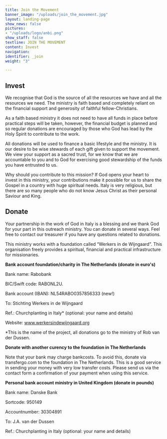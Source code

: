 ```yaml
---
title: Join the Movement
banner_image: "/uploads/join_the_movement.jpg"
layout: landing-page
show_news: false
pictures:
- "/uploads/logo/anbi.png"
show_staff: false
textline: JOIN THE MOVEMENT
content: Invest
navigation: 
identifier: _join
weight: "3"

---
```

## Invest

We recognise that God is the source of all the resources we have and all the resources we need. The ministry is faith based and completely reliant on the financial support and generosity of faithful fellow-Christians.

As a faith based ministry it does not need to have all funds in place before practical steps will be taken, however, the financial budget is planned and so regular donations are encouraged by those who God has lead by the Holy Spirit to contribute to the work.

All donations will be used to finance a basic lifestyle and the ministry. It is our desire to be wise stewards of each gift given to support the movement. We view your support as a sacred trust, for we know that we are accountable to you and to God for exercising good stewardship of the funds you have entrusted to us.

Why should you contribute to this mission? If God opens your heart to invest in this ministry, your contributions make it possible for us to share the Gospel in a country with huge spiritual needs. Italy is very religious, but there are so many people who do not know Jesus Christ as their personal Saviour and King.

## Donate

Your partnership in the work of God in Italy is a blessing and we thank God for your part in this outreach ministry. You can donate in several ways. Feel free to contact our treasurer if you have any questions related to donations.

This ministry works with a foundation called “Werkers in de Wijngaard”. This organisation freely provides a spiritual, financial and practical infrastructure for missionaries.

**Bank account foundation/charity in The Netherlands (donate in euro's)**

Bank name: Rabobank

BIC/Swift code: RABONL2U.

Bank account (IBAN): NL54RABO0357856333 (new!)

To: Stichting Werkers in de Wijngaard

Ref.: Churchplanting in Italy* (optional: your name and details)

Website: www.werkersindewijngaard.org

\*This is the name of the project, all donations go to the ministry of Rob van der Dussen.

**Donate with another curency to the foundation in The Netherlands**

Note that your bank may charge bankcosts. To avoid this, donate via transfergo.com to the foundation in The Netherlands. This is a good service in sending your money with very low transfer costs. Please send us via the contact form a confirmation of your payment when using this service.

**Personal bank account ministry in United Kingdom (donate in pounds)**

Bank name: Danske Bank

Sortcode: 950149 

Accountnumber: 30304891 

To: J.A. van der Dussen 

Ref.: Churchplanting in Italy (optional: your name and details)
